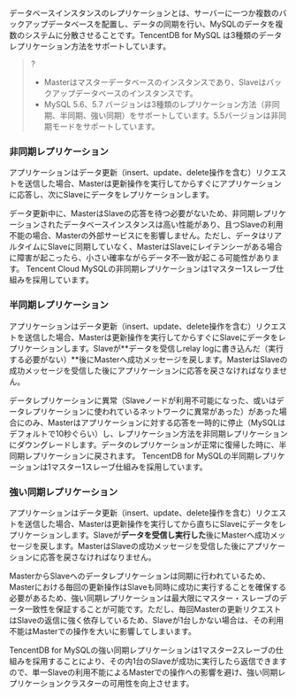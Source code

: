 データベースインスタンスのレプリケーションとは、サーバーに一つか複数のバックアップデータベースを配置し、データの同期を行い、MySQLのデータを複数のシステムに分散させることです。TencentDB for MySQL は3種類のデータレプリケーション方法をサポートしています。

>?
>- Masterはマスターデータベースのインスタンスであり、Slaveはバックアップデータベースのインスタンスです。
>- MySQL 5.6、5.7 バージョンは3種類のレプリケーション方法（非同期、半同期、強い同期）をサポートしています。5.5バージョンは非同期モードをサポートしています。


### 非同期レプリケーション
アプリケーションはデータ更新（insert、update、delete操作を含む）リクエストを送信した場合、Masterは更新操作を実行してからすぐにアプリケーションに応答し、次にSlaveにデータをレプリケーションします。

データ更新中に、MasterはSlaveの応答を待つ必要がないため、非同期レプリケーションされたデータベースインスタンスは高い性能があり、且つSlaveの利用不能の場合、Masterの外部サービスにを影響しません。ただし、データはリアルタイムにSlaveに同期していなく、MasterはSlaveにレイテンシーがある場合に障害が起こったら、小さい確率ながらデータ不一致が起こる可能性があります。
Tencent Cloud MySQLの非同期レプリケーションは1マスター1スレーブ仕組みを採用しています。

### 半同期レプリケーション
アプリケーションはデータ更新（insert、update、delete操作を含む）リクエストを送信した場合、Masterは更新操作を実行してからすぐにSlaveにデータをレプリケーションします。Slaveが**データを受信しrelay logに書き込んだ（実行する必要がない）**後にMasterへ成功メッセージを戻します。MasterはSlaveの成功メッセージを受信した後にアプリケーションに応答を戻さなければなりません。

データレプリケーションに異常（Slaveノードが利用不可能になった、或いはデータレプリケーションに使われているネットワークに異常があった）があった場合にのみ、Masterはアプリケーションに対する応答を一時的に停止（MySQLはデフォルトで10秒ぐらい）し、レプリケーション方法を非同期レプリケーションにダウングレードします。データのレプリケーションが正常に復帰した時に、半同期レプリケーションに戻されます。
TencentDB for MySQLの半同期レプリケーションは1マスター1スレーブ仕組みを採用しています。

### 強い同期レプリケーション　　
アプリケーションはデータ更新（insert、update、delete操作を含む）リクエストを送信した場合、Masterは更新操作を実行してから直ちにSlaveにデータをレプリケーションします。Slaveが**データを受信し実行した**後にMasterへ成功メッセージを戻します。MasterはSlaveの成功メッセージを受信した後にアプリケーションに応答を戻さなければなりません。

MasterからSlaveへのデータレプリケーションは同期に行われているため、Masterにおける毎回の更新操作はSlaveも同時に成功に実行することを確保する必要があるため、強い同期レプリケーションは最大限にマスター・スレーブのデータ一致性を保証することが可能です。ただし、毎回Masterの更新リクエストはSlaveの返信に強く依存しているため、Slaveが1台しかない場合は、その利用不能はMasterでの操作を大いに影響してしまいます。

TencentDB for MySQLの強い同期レプリケーションは1マスター2スレーブの仕組みを採用することにより、その内1台のSlaveが成功に実行したら返信できますので、単一Slaveの利用不能によるMasterでの操作への影響を避け、強い同期レプリケーションクラスターの可用性を向上させます。


